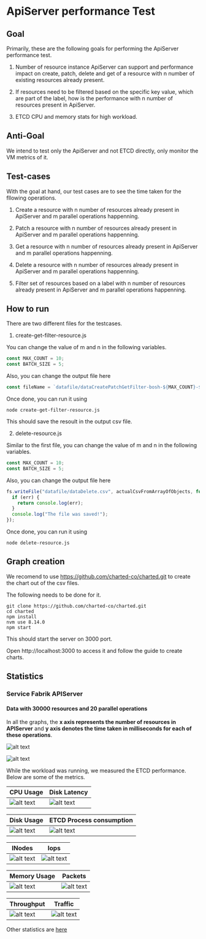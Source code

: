 # ApiServer performance Test

## Goal
Primarily, these are the following goals for performing the ApiServer performance test.

1. Number of resource instance ApiServer can support and performance impact on create, patch, delete and get of a resource with n number of existing resources already present.

2. If resources need to be filtered based on the specific key value, which are part of the label, how is the performance with n number of resources present in ApiServer.

3. ETCD CPU and memory stats for high workload.

## Anti-Goal

We intend to test only the ApiServer and not ETCD directly, only monitor the VM metrics of it.

## Test-cases

With the goal at hand, our test cases are to see the time taken for the fllowing operations.

1. Create a resource with n number of resources already present in ApiServer and m parallel operations happenning.

2. Patch a resource with n number of resources already present in ApiServer and m parallel operations happenning.

3. Get a resource with n number of resources already present in ApiServer and m parallel operations happenning.

4. Delete a resource with n number of resources already present in ApiServer and m parallel operations happenning.

5. Filter set of resources based on a label with n number of resources already present in ApiServer and m parallel operations happenning.

## How to run

There are two different files for the testcases.

1. create-get-filter-resource.js

You can change the value of m and n in the following variables.

```javascript
const MAX_COUNT = 10;
const BATCH_SIZE = 5;
```
Also, you can change the output file here

```javascript
const fileName = `datafile/dataCreatePatchGetFilter-bosh-${MAX_COUNT}-${BATCH_SIZE}.csv`;
```
Once done, you can run it using

```shell
node create-get-filter-resource.js
```
This should save the resoult in the output csv file.

2. delete-resource.js

Similar to the first file, you can change the value of m and n in the following variables.

```javascript
const MAX_COUNT = 10;
const BATCH_SIZE = 5;
```
Also, you can change the output file here

```javascript
fs.writeFile("datafile/dataDelete.csv", actualCsvFromArrayOfObjects, function (err) {
  if (err) {
    return console.log(err);
  }
  console.log("The file was saved!");
});
```
Once done, you can run it using

```shell
node delete-resource.js
```

## Graph creation

We recomend to use https://github.com/charted-co/charted.git to create the chart out of the csv files.

The following needs to be done for it.
```shell
git clone https://github.com/charted-co/charted.git
cd charted
npm install
nvm use 8.14.0
npm start
```
This should start the server on 3000 port.

Open http://localhost:3000 to access it and follow the guide to create charts.


## Statistics

### Service Fabrik APIServer



#### Data with 30000 resources and 20 parallel operations
In all the graphs, the **x axis represents the number of resources in APIServer** and **y axis denotes the time taken in milliseconds for each of these operations**.

![alt text](https://github.com/subhankarc/apiserver-perf-test/blob/master/graphs/CreateGetPatchFilter-bosh-30000-20.png?raw=true)

![alt text](https://github.com/subhankarc/apiserver-perf-test/blob/master/graphs/Delete-bosh-30000-20.png?raw=true)

While the workload was running, we measured the ETCD performance. Below are some of the metrics.

| CPU Usage  | Disk Latency |
| ------------- | ------------- |
| ![alt text](https://github.com/subhankarc/apiserver-perf-test/blob/master/graphs/bosh-30000-20/etcd0_cpuusage.png?raw=true)  | ![alt text](https://github.com/subhankarc/apiserver-perf-test/blob/master/graphs/bosh-30000-20/etcd0_disklatency.png?raw=true)  |

| Disk Usage  | ETCD Process consumption|
| ------------- | ------------- |
| ![alt text](https://github.com/subhankarc/apiserver-perf-test/blob/master/graphs/bosh-30000-20/etcd0_diskusage.png?raw=true)  | ![alt text](https://github.com/subhankarc/apiserver-perf-test/blob/master/graphs/bosh-30000-20/etcd0_etcd.png?raw=true)  |

| INodes  | Iops |
| ------------- | ------------- |
| ![alt text](https://github.com/subhankarc/apiserver-perf-test/blob/master/graphs/bosh-30000-20/etcd0_inodes.png?raw=true)  | ![alt text](https://github.com/subhankarc/apiserver-perf-test/blob/master/graphs/bosh-30000-20/etcd0_iops.png?raw=true)  |

| Memory Usage  | Packets |
| ------------- | ------------- |
| ![alt text](https://github.com/subhankarc/apiserver-perf-test/blob/master/graphs/bosh-30000-20/etcd0_memusage.png?raw=true)  | ![alt text](https://github.com/subhankarc/apiserver-perf-test/blob/master/graphs/bosh-30000-20/etcd0_packets.png?raw=true)  |

| Throughput  | Traffic |
| ------------- | ------------- |
| ![alt text](https://github.com/subhankarc/apiserver-perf-test/blob/master/graphs/bosh-30000-20/etcd0_throughput.png?raw=true)  | ![alt text](https://github.com/subhankarc/apiserver-perf-test/blob/master/graphs/bosh-30000-20/etcd0_traffic.png?raw=true)  |


Other statistics are [here](https://github.com/subhankarc/apiserver-perf-test/blob/master/SFApiServerStats.md)
